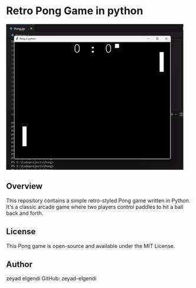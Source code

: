 # Retro Pong Game in python

![Pong Demo](Pong-Demo.gif)

## Overview

This repository contains a simple retro-styled Pong game written in Python. It's a classic arcade game where two players control paddles to hit a ball back and forth.

## License
This Pong game is open-source and available under the MIT License.

## Author
zeyad elgendi
GitHub: zeyad-elgendi
